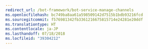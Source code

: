 ```yaml
---
redirect_url: /bot-framework/bot-service-manage-channels
ms.openlocfilehash: bc749ba8aa61a598509142d7515b1bdb93216fcd
ms.sourcegitcommit: f576981342fb3361216675815714e24281e20ddf
ms.translationtype: HT
ms.contentlocale: ja-JP
ms.lasthandoff: 07/18/2018
ms.locfileid: "39304212"
---
```

